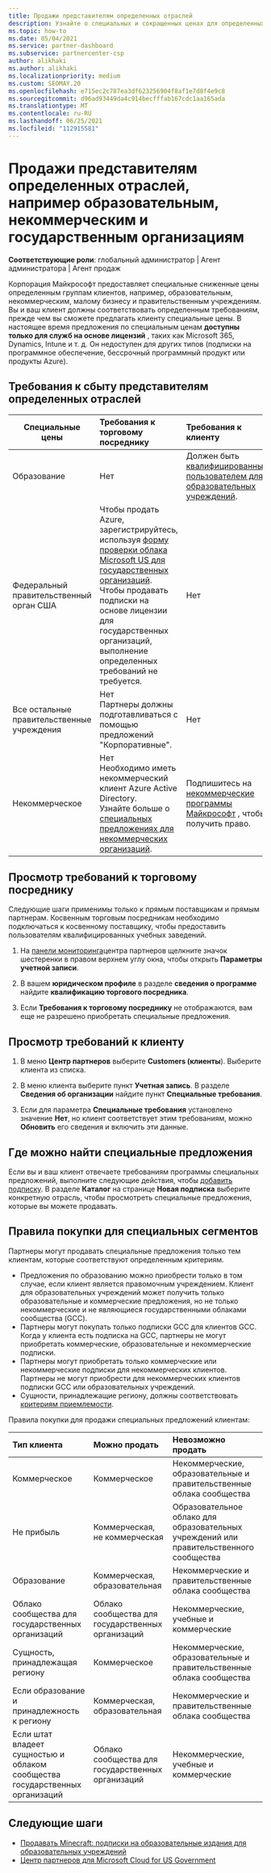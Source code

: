 ```yaml
---
title: Продажи представителям определенных отраслей
description: Узнайте о специальных и сокращенных ценах для определенных групп клиентов, включая учебных заказчиков, некоммерческих клиентов и пользователей государственных организаций.
ms.topic: how-to
ms.date: 05/04/2021
ms.service: partner-dashboard
ms.subservice: partnercenter-csp
author: alikhaki
ms.author: alikhaki
ms.localizationpriority: medium
ms.custom: SEOMAY.20
ms.openlocfilehash: e715ec2c787ea3df623256904f8af1e7d8f4e9c8
ms.sourcegitcommit: d96ad93449da4c914becfffab167cdc1aa165ada
ms.translationtype: MT
ms.contentlocale: ru-RU
ms.lasthandoff: 06/25/2021
ms.locfileid: "112915581"
---
```

# <a name="sell-to-specialized-industries-like-education-non-profit-and-government-users"></a>Продажи представителям определенных отраслей, например образовательным, некоммерческим и государственным организациям

**Соответствующие роли**: глобальный администратор | Агент администратора | Агент продаж

Корпорация Майкрософт предоставляет специальные сниженные цены определенным группам клиентов, например, образовательным, некоммерческим, малому бизнесу и правительственным учреждениям. Вы и ваш клиент должны соответствовать определенным требованиям, прежде чем вы сможете предлагать клиенту специальные цены. В настоящее время предложения по специальным ценам **доступны только для служб на основе лицензий** , таких как Microsoft 365, Dynamics, Intune и т. д. Он недоступен для других типов (подписки на программное обеспечение, бессрочный программный продукт или продукты Azure).

## <a name="requirements-to-sell-to-specialized-industries"></a>Требования к сбыту представителям определенных отраслей

|**Специальные цены**   |**Требования к торговому посреднику**   |**Требования к клиенту**   |
|----------------------------|:---------------------------------|:------------------------------------------|
|Образование   |Нет   | Должен быть [квалифицированным пользователем для образовательных учреждений](https://www.microsoftvolumelicensing.com/DocumentSearch.aspx?Mode=3&DocumentTypeId=7).   |
| Федеральный правительственный орган США   |Чтобы продать Azure, зарегистрируйтесь, используя [форму проверки облака Microsoft US для государственных организаций](https://azuregov.microsoft.com/csp). Чтобы продавать подписки на основе лицензии для государственных организаций, выполнение определенных требований не требуется.|   Нет|
| Все остальные правительственные учреждения | Нет<br />Партнеры должны подготавливаться с помощью предложений "Корпоративные". | Нет
|Некоммерческое  |Нет<br/> Необходимо иметь некоммерческий клиент Azure Active Directory.<br/> Узнайте больше о [специальных предложениях для некоммерческих организаций](https://assetsprod.microsoft.com/mpn/nonprofit-skus-in-csp-faq.pdf).   |Подпишитесь на [некоммерческие программы Майкрософт](https://nonprofit.microsoft.com/#/register) , чтобы получить право.   |

## <a name="check-your-reseller-qualifications"></a>Просмотр требований к торговому посреднику

Следующие шаги применимы только к прямым поставщикам и прямым партнерам. Косвенным торговым посредникам необходимо подключаться к косвенному поставщику, чтобы предоставить пользователям квалифицированных учебных заведений.

1. На [панели мониторинга](https://partner.microsoft.com/dashboard)центра партнеров щелкните значок шестеренки в правом верхнем углу окна, чтобы открыть **Параметры учетной записи**.

2. В вашем **юридическом профиле** в разделе **сведения о программе** найдите **квалификацию торгового посредника**.

3. Если **Требования к торговому посреднику** не отображаются, вам еще не разрешено приобретать специальные предложения.

## <a name="check-the-customer-qualifications"></a>Просмотр требований к клиенту

1. В меню **Центр партнеров** выберите **Customers (клиенты**). Выберите клиента из списка.

2. В меню клиента выберите пункт **Учетная запись**. В разделе **Сведения об организации** найдите пункт **Специальные требования**.

3. Если для параметра **Специальные требования** установлено значение **Нет**, но клиент соответствует этим требованиям, можно **Обновить** его сведения и включить эти данные.

## <a name="where-to-find-special-offers"></a>Где можно найти специальные предложения

Если вы и ваш клиент отвечаете требованиям программы специальных предложений, выполните следующие действия, чтобы [добавить подписку](create-a-new-subscription.md). В разделе **Каталог** на странице **Новая подписка** выберите конкретную отрасль, чтобы просмотреть специальные предложения, которые вы можете продавать.

## <a name="purchase-rules-for-special-segments"></a>Правила покупки для специальных сегментов

Партнеры могут продавать специальные предложения только тем клиентам, которые соответствуют определенным критериям. 

- Предложения по образованию можно приобрести только в том случае, если клиент является правомочным учреждением. Клиент для образовательных учреждений может получить только образовательные и коммерческие предложения, но не только некоммерческие и не являющиеся государственными облаками сообщества (GCC).
- Партнеры могут покупать только подписки GCC для клиентов GCC. Когда у клиента есть подписка на GCC, партнеры не могут приобретать коммерческие, образовательные и некоммерческие подписки.
- Партнеры могут приобретать только коммерческие или некоммерческие подписки для некоммерческих клиентов. Партнеры не могут приобрести для некоммерческих клиентов подписки GCC или образовательных учреждений.
- Сущности, принадлежащие региону, должны соответствовать [критериям приемлемости](https://www.microsoft.com/legal/compliance/anticorruption/criteria).

Правила покупки для продажи специальных предложений клиентам:

|**Тип клиента**   |**Можно продать**   |**Невозможно продать**   |
|:----------------------------|:---------------------------------|:------------------------------------------|
| Коммерческое |Коммерческое | Некоммерческие, образовательные и правительственные облака сообщества |
| Не прибыль |Коммерческая, не коммерческая | Образовательное облако для образовательных учреждений или правительственного сообщества |
| Образование |Коммерческая, образовательная | Некоммерческие и правительственные облака сообщества |
| Облако сообщества для государственных организаций |Облако сообщества для государственных организаций | Некоммерческие, учебные и коммерческие |
| Сущность, принадлежащая региону  | Коммерческое  | Некоммерческие, образовательные и правительственные облака сообщества  |
| Если образование и принадлежность к региону | Коммерческая, образовательная | Некоммерческие и правительственные облака сообщества |
| Если штат владеет сущностью и облаком сообщества государственных организаций | Облако сообщества для государственных организаций | Некоммерческие, учебные и коммерческие |

## <a name="next-steps"></a>Следующие шаги

- [Продавать Minecraft: подписки на образовательные издания для образовательных учреждений](minecraft-subscriptions.md)
- [Центр партнеров для Microsoft Cloud for US Government](partner-center-for-microsoft-us-govt-cloud.md)

